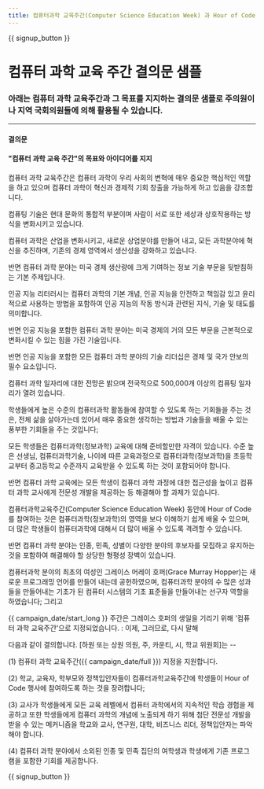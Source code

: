 ```yaml
---
title: 컴퓨터과학 교육주간(Computer Science Education Week) 과 Hour of Code 를 지원하기 위한 예시 결의문
---
```


{{ signup_button }}

# 컴퓨터 과학 교육 주간 결의문 샘플

### 아래는 컴퓨터 과학 교육주간과 그 목표를 지지하는 결의문 샘플로 주의원이나 지역 국회의원들에 의해 활용될 수 있습니다.

* * *

#### **결의문**  


#### "컴퓨터 과학 교육 주간"의 목표와 아이디어를 지지

컴퓨터 과학 교육주간은 컴퓨터 과학이 우리 사회의 변혁에 매우 중요한 핵심적인 역할을 하고 있으며 컴퓨터 과학이 혁신과 경제적 기회 창출을 가능하게 하고 있음을 강조합니다.

컴퓨팅 기술은 현대 문화의 통합적 부분이며 사람이 서로 또한 세상과 상호작용하는 방식을 변화시키고 있습니다.

컴퓨터 과학은 산업을 변화시키고, 새로운 상업분야를 만들어 내고, 모든 과학분야에 혁신을 추진하며, 기존의 경제 영역에서 생산성을 강화하고 있습니다.

반면 컴퓨터 과학 분야는 미국 경제 생산량에 크게 기여하는 정보 기술 부문을 뒷받침하는 기본 주제입니다.

인공 지능 리터러시는 컴퓨터 과학의 기본 개념, 인공 지능을 안전하고 책임감 있고 윤리적으로 사용하는 방법을 포함하여 인공 지능의 작동 방식과 관련된 지식, 기술 및 태도를 의미합니다.

반면 인공 지능을 포함한 컴퓨터 과학 분야는 미국 경제의 거의 모든 부문을 근본적으로 변화시킬 수 있는 힘을 가진 기술입니다.

반면 인공 지능을 포함한 모든 컴퓨터 과학 분야의 기술 리더십은 경제 및 국가 안보의 필수 요소입니다.

컴퓨터 과학 일자리에 대한 전망은 밝으며 전국적으로 500,000개 이상의 컴퓨팅 일자리가 열려 있습니다.

학생들에게 높은 수준의 컴퓨터과학 활동들에 참여할 수 있도록 하는 기회들을 주는 것은, 전체 삶을 살아가는데 있어서 매우 중요한 생각하는 방법과 기술들을 배울 수 있는 풍부한 기회들을 주는 것입니다;

모든 학생들은 컴퓨터과학(정보과학) 교육에 대해 준비할만한 자격이 있습니다. 수준 높은 선생님, 컴퓨터과학기술, 나이에 따른 교육과정으로 컴퓨터과학(정보과학)을 초등학교부터 중고등학교 수준까지 교육받을 수 있도록 하는 것이 포함되어야 합니다.

반면 컴퓨터 과학 교육에는 모든 학생이 컴퓨터 과학 과정에 대한 접근성을 높이고 컴퓨터 과학 교사에게 전문성 개발을 제공하는 등 해결해야 할 과제가 있습니다.

컴퓨터과학교육주간(Computer Science Education Week) 동안에 Hour of Code를 참여하는 것은 컴퓨터과학(정보과학)의 영역을 보다 이해하기 쉽게 배울 수 있으며, 더 많은 학생들이 컴퓨터과학에 대해서 더 많이 배울 수 있도록 격려할 수 있습니다.

반면 컴퓨터 과학 분야는 인종, 민족, 성별이 다양한 분야의 후보자를 모집하고 유지하는 것을 포함하여 해결해야 할 상당한 형평성 장벽이 있습니다.

컴퓨터과학 분야의 최초의 여성인 그레이스 머레이 호퍼(Grace Murray Hopper)는 새로운 프로그래밍 언어를 만들어 내는데 공헌하였으며, 컴퓨터과학 분야의 수 많은 성과들을 만들어내는 기초가 된 컴퓨터 시스템의 기초 표준들을 만들어내는 선구자 역할을 하였습니다; 그리고

{{ campaign_date/start_long }} 주간은 그레이스 호퍼의 생일을 기리기 위해 '컴퓨터 과학 교육주간'으로 지정되었습니다. : 이제, 그러므로, 다시 말해 <br />

다음과 같이 결의합니다. [하원 또는 상원 의원, 주, 카운티, 시, 학교 위원회]는 --

(1) 컴퓨터 과학 교육주간({{ campaign_date/full }}) 지정을 지원합니다.

(2) 학교, 교육자, 학부모와 정책입안자들이 컴퓨터과학교육주간에 학생들이 Hour of Code 행사에 참여하도록 하는 것을 장려합니다;

(3) 교사가 학생들에게 모든 교육 레벨에서 컴퓨터 과학에서의 지속적인 학습 경험을 제공하고 또한 학생들에게 컴퓨터 과학의 개념에 노출되게 하기 위해 첨단 전문성 개발을 받을 수 있는 메커니즘을 학교와 교사, 연구원, 대학, 비즈니스 리더, 정책입안자는 파악해야 합니다.

(4) 컴퓨터 과학 분야에서 소외된 인종 및 민족 집단의 여학생과 학생에게 기존 프로그램을 포함한 기회를 제공합니다.

{{ signup_button }}